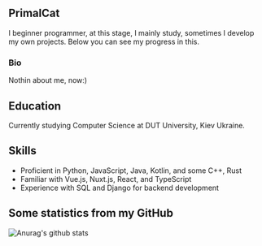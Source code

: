 ## PrimalCat
I beginner programmer, at this stage, I mainly study, sometimes I develop my own projects. Below you can see my progress in this.
### Bio
Nothin about me, now:)

## Education
Currently studying Computer Science at DUT University, Kiev Ukraine.

## Skills
- Proficient in Python, JavaScript, Java, Kotlin, and some C++, Rust
- Familiar with Vue.js, Nuxt.js, React, and TypeScript
- Experience with SQL and Django for backend development

## Some statistics from my GitHub
![Anurag's github stats](https://github-readme-stats.vercel.app/api?username=PrimalCat-Real&show_icons=true&theme=prussian) 



